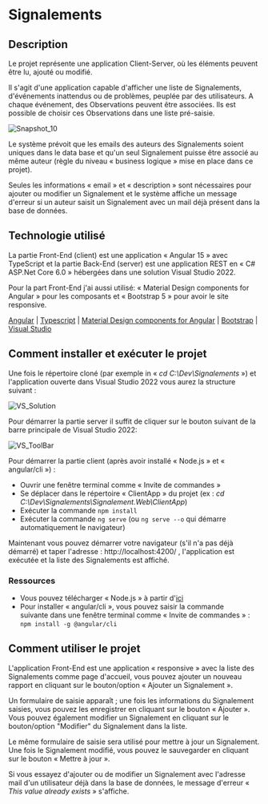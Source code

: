# Signalements


## Description
Le projet représente une application Client-Server, où les éléments peuvent être lu, ajouté ou modifié.

Il s'agit d'une application capable d'afficher une liste de Signalements, d'événements inattendus ou de problèmes, peuplée par des utilisateurs. A chaque événement, des Observations peuvent être associées. Ils est possible de choisir ces Observations dans une liste pré-saisie.

![Snapshot_10](https://user-images.githubusercontent.com/121311528/211168041-93705fdf-2d7f-4cd1-9b23-5e824c8da972.PNG)

Le système prévoit que les emails des auteurs des Signalements soient uniques dans le data base et qu'un seul Signalement puisse être associé au même auteur (règle du niveau « business logique » mise en place dans ce projet).

Seules les informations « email » et « description » sont nécessaires pour ajouter ou modifier un Signalement et le système affiche un message d'erreur si un auteur saisit un Signalement avec un mail déjà présent dans la base de données.

## Technologie utilisé
La partie Front-End (client) est une application « Angular 15 » avec TypeScript et la partie Back-End (server) est une application REST en « C# ASP.Net Core 6.0 » hébergées dans une solution Visual Studio 2022.

Pour la part Front-End j'ai aussi utilisé: « Material Design components for Angular » pour les composants et « Bootstrap 5 » pour avoir le site responsive.

[Angular](https://angular.io) | [Typescript](https://www.typescriptlang.org) | [Material Design components for Angular](https://material.angular.io) | [Bootstrap](https://getbootstrap.com) | [Visual Studio](https://visualstudio.microsoft.com/fr/vs)

## Comment installer et exécuter le projet
Une fois le répertoire cloné (par exemple in « *cd C:\Dev\Signalements* ») et l'application ouverte dans Visual Studio 2022 vous aurez la structure suivant :

![VS_Solution](https://user-images.githubusercontent.com/121311528/211168125-138e5b38-363f-41d1-93da-8d167543c282.png)

Pour démarrer la partie server il suffit de cliquer sur le bouton suivant de la barre principale de Visual Studio 2022:

![VS_ToolBar](https://user-images.githubusercontent.com/121311528/211168166-a4212074-5d1e-4a0e-96ed-10dcfdae8dfd.png)

Pour démarrer la partie client (après avoir installé « Node.js » et « angular/cli ») :

-	Ouvrir une fenêtre terminal comme « Invite de commandes »
-	Se déplacer dans le répertoire « ClientApp » du projet (ex : *cd C:\Dev\Signalements\Signalement.Web\ClientApp*)
-	Exécuter la commande `npm install`
-	Exécuter la commande `ng serve` (ou `ng serve --o` qui démarre automatiquement le navigateur)

Maintenant vous pouvez démarrer votre navigateur (s'il n'a pas déjà démarré) et taper l'adresse : http://localhost:4200/ , l'application est exécutée et la liste des Signalements est affiché.

### Ressources
- Vous pouvez télécharger « Node.js » à partir d'[ici](https://nodejs.org/)
- Pour installer « angular/cli », vous pouvez saisir la commande suivante dans une fenêtre terminal comme « Invite de commandes » : `npm install -g @angular/cli`


## Comment utiliser le projet
L'application Front-End est une application « responsive » avec la liste des Signalements comme page d'accueil, vous pouvez ajouter un nouveau rapport en cliquant sur le bouton/option « Ajouter un Signalement ».

Un formulaire de saisie apparaît ; une fois les informations du Signalement saisies, vous pouvez les enregistrer en cliquant sur le bouton « Ajouter ».
Vous pouvez également modifier un Signalement en cliquant sur le bouton/option "Modifier" du Signalement dans la liste.

Le même formulaire de saisie sera utilisé pour mettre à jour un Signalement. Une fois le Signalement modifié, vous pouvez le sauvegarder en cliquant sur le bouton « Mettre à jour ».

Si vous essayez d'ajouter ou de modifier un Signalement  avec l'adresse mail d'un utilisateur déjà dans la base de données, le message d'erreur « *This value already exists* » s'affiche.

